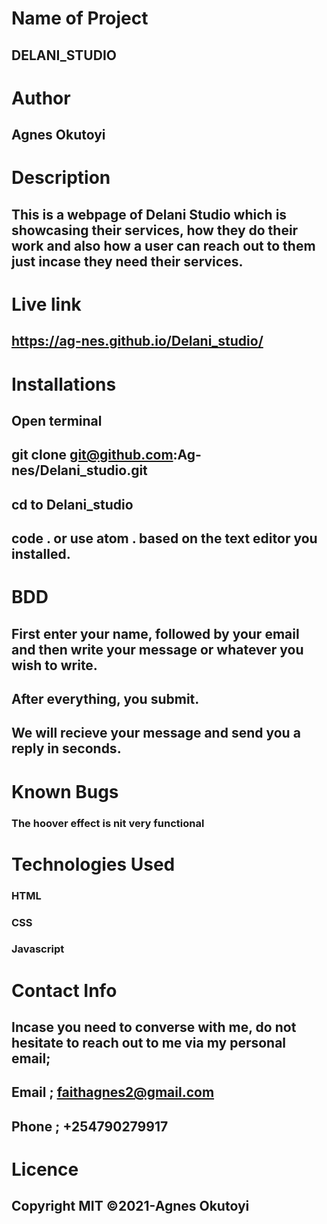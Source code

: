 # Name of Project
##  DELANI_STUDIO

# Author
##  Agnes Okutoyi

# Description
##  This is a webpage of Delani Studio which is showcasing their services, how they do their work and also how a user can reach out to them just incase they need their services.

# Live link 
##  https://ag-nes.github.io/Delani_studio/
  
 

# Installations
##  Open terminal
##  git clone git@github.com:Ag-nes/Delani_studio.git
##  cd to Delani_studio
##  code . or use atom . based on the text editor you installed.

# BDD
## First enter your name, followed by your email and then write your message or whatever you wish to write.
## After everything, you submit.
## We will recieve your message and send you a reply in seconds.


# Known Bugs
### The hoover effect is nit very functional

# Technologies Used
###  HTML
###  CSS
###  Javascript

# Contact Info
##  Incase you need to converse with me, do not hesitate to reach out to me via my personal email;
##  Email ; faithagnes2@gmail.com
##  Phone ; +254790279917

# Licence 
##  Copyright MIT ©2021-Agnes Okutoyi 
